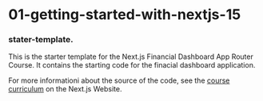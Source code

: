 # 01-getting-started-with-nextjs-15

### stater-template.


This is the starter template for the Next.js Financial Dashboard App Router Course. It contains the starting code for the finacial dashboard application.

For more informationi about the source of the code, see the [course curriculum](https://nextjs.org/learn) on the Next.js Website.
